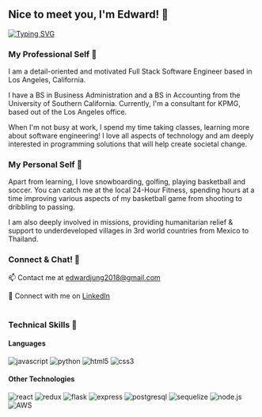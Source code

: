 ## Nice to meet you, I'm Edward! 👋

[![Typing SVG](https://readme-typing-svg.demolab.com?font=Fira+Code&pause=1000&color=2768F7&width=435&lines=Web+Developer;Software+Engineer;Consultant;Missionary;Life+Long+Learner;Technology+Enthusiast)](https://git.io/typing-svg)

### My Professional Self 🏢
I am a detail-oriented and motivated Full Stack Software Engineer based in Los Angeles, California. 

I have a BS in Business Administration and a BS in Accounting from the University of Southern California. Currently, I'm a consultant for KPMG, based out of the Los Angeles office.

When I'm not busy at work, I spend my time taking classes, learning more about software engineering! I love all aspects of technology and am deeply interested in programming solutions that will help create societal change.

### My Personal Self 🏡
Apart from learning, I love snowboarding, golfing, playing basketball and soccer. You can catch me at the local 24-Hour Fitness, spending hours at a time improving various aspects of my basketball game from shooting to dribbling to passing.

I am also deeply involved in missions, providing humanitarian relief & support to underdeveloped villages in 3rd world countries from Mexico to Thailand.

### Connect & Chat! 📇
📫 Contact me at edwardjung2018@gmail.com

👥 Connect with me on <a href="https://www.linkedin.com/in/edwardhjung/" target='_blank'>LinkedIn</a><br/><br/>

### Technical Skills 📇

#### Languages

![javascript](https://img.shields.io/badge/JavaScript-323330?style=for-the-badge&logo=javascript&logoColor=F7DF1E)
![python](https://img.shields.io/badge/Python-3776AB?style=for-the-badge&logo=Python&logoColor=white)
![html5](https://img.shields.io/badge/HTML-239120?style=for-the-badge&logo=html5&logoColor=white)
![css3](https://img.shields.io/badge/CSS-239120?&style=for-the-badge&logo=css3&logoColor=white)

#### Other Technologies

![react](https://img.shields.io/badge/React-20232A?style=for-the-badge&logo=react&logoColor=61DAFB)
![redux](https://img.shields.io/badge/Redux-593D88?style=for-the-badge&logo=redux&logoColor=white)
![flask](https://img.shields.io/badge/Flask-000000?style=for-the-badge&logo=Flask&logoColor=white)
![express](https://img.shields.io/badge/Express.js-404D59?style=for-the-badge&logo=Express&logoColor=black)
![postgresql](https://img.shields.io/badge/PostgreSQL-316192?style=for-the-badge&logo=postgresql&logoColor=white)
![sequelize](https://img.shields.io/badge/sequelize-323330?style=for-the-badge&logo=sequelize&logoColor=blue)
![node.js](https://img.shields.io/badge/Node.js-339933?style=for-the-badge&logo=Node.js&logoColor=black)
![AWS](https://img.shields.io/badge/Amazon_AWS-232F3E?style=for-the-badge&logo=amazon-aws&logoColor=white)


<!--
**edwardhj/edwardhj** is a ✨ _special_ ✨ repository because its `README.md` (this file) appears on your GitHub profile.

Here are some ideas to get you started:

- 🔭 I’m currently working on ...
- 🌱 I’m currently learning ...
- 👯 I’m looking to collaborate on ...
- 🤔 I’m looking for help with ...
- 💬 Ask me about ...
- 📫 How to reach me: ...
- 😄 Pronouns: ...
- ⚡ Fun fact: ...
-->
